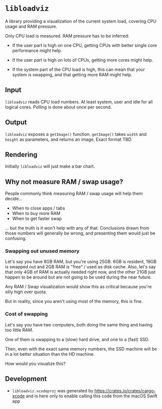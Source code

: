 # `libloadviz`

A library providing a visualization of the current system load, covering CPU
usage and RAM pressure.

Only CPU load is measured. RAM pressure has to be inferred:

* If the user part is high on one CPU, getting CPUs with better single core
performance might help.

* If the user part is high on lots of CPUs, getting more cores might help.

* If the system part of the CPU load is high, this can mean that your system is swapping, and that getting more RAM might help.

## Input

`libloadviz` reads CPU load numbers. At least system, user and idle for all
logical cores. Polling is done about once per second.

## Output

`libloadviz` exposes a `getImage()` function. `getImage()` takes `width` and
`height` as parameters, and returns an image. Exact format TBD.

## Rendering

Initially `libloadviz` will just make a bar chart.

## Why not measure RAM / swap usage?

People commonly think measuring RAM / swap usage will help them decide...
* When to close apps / tabs
* When to buy more RAM
* When to get faster swap

... but the truth is it won't help with any of that. Conclusions drawn from
those numbers will generally be wrong, and presenting them would just be
confusing.

### Swapping out unused memory

Let's say you have 8GB RAM, but you're using 25GB. 6GB is resident, 19GB is
swapped out and 2GB RAM is "free" / used as disk cache. Also, let's say that
only 4GB of RAM is actually needed right now, and the other 21GB just happen to
be around but are not going to be used during the near future.

Any RAM / Swap visualization would show this as critical because you're silly
high over quota.

But in reality, since you aren't using most of the memory, this is fine.

### Cost of swapping

Let's say you have two computers, both doing the same thing and having too little RAM.

One of them is swapping to a (slow) hard drive, and one to a (fast) SSD.

Then, even with the exact same memory numbers, the SSD machine will be in a lot
better situation than the HD machine.

How would you visualize this?

## Development

* `libloadviz.xcodeproj` was generated by <https://crates.io/crates/cargo-xcode>
  and is here only to enable calling this code from the macOS Swift app
